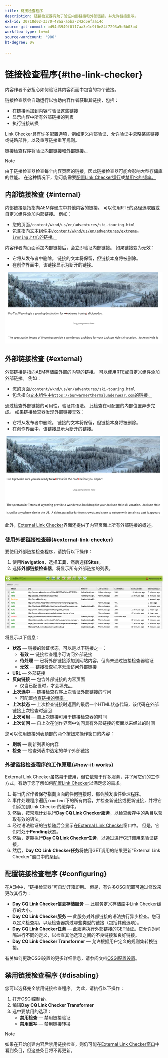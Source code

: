 ```yaml
---
title: 链接检查程序
description: 链接检查器有助于验证内部链接和外部链接，并允许链接重写。
exl-id: 30718d02-3370-48aa-a5ba-242d5efaa14c
source-git-commit: bd94d3949f0117aa3e1c9f0e84f7293a5d6b03b4
workflow-type: tm+mt
source-wordcount: '986'
ht-degree: 0%

---
```


# 链接检查程序{#the-link-checker}

内容作者不必担心如何验证其内容页面中包含的每个链接。

链接检查器会自动运行以协助内容作者获取其链接，包括：

* 在链接添加到内容时验证这些链接
* 显示内容中所有外部链接的列表
* 执行链接转换

Link Checker具有许多[配置选项](#configuring)，例如定义内部验证、允许验证中忽略某些链接或链路部件，以及重写链接重写规则。

链接检查程序将验证[内部链接](#internal)和[外部链接。](#external)

>[!NOTE]
>
>由于链接检查器检查每个内容页面的链接，因此链接检查器可能会影响大型存储库的性能。 在这种情况下，您可能需要[配置Link Checker运行](#configuring)或[禁用它的频率。](#disabling)

## 内部链接检查 {#internal}

内部链接是指指向AEM存储库中其他内容的链接。 可以使用RTE的路径选取器或自定义组件添加内部链接。 例如：

* 您的页面`/content/wknd/us/en/adventures/ski-touring.html`
* 包含指向[文本组件中`/content/wknd/us/en/adventures/extreme-ironing.html`的链接。](https://experienceleague.adobe.com/docs/experience-manager-core-components/using/components/text.html)

内容作者向页面添加内部链接后，会立即验证内部链接。 如果链接变为无效：

* 它将从发布者中删除。 链接的文本将保留，但链接本身将被删除。
* 在创作界面中，该链接显示为断开的链接。

![创作页面时内部链接断开](assets/link-checker-invalid-link-internal.png)

## 外部链接检查 {#external}

外部链接是指向AEM存储库外部的内容的链接。 可以使用RTE或自定义组件添加外部链接。 例如：

* 您的页面`/content/wknd/us/en/adventures/ski-touring.html`
* 包含指向[文本组件中`https://bunwarmerthermalunderwear.com`的链接。](https://experienceleague.adobe.com/docs/experience-manager-core-components/using/components/text.html)

通过检查外部链接的可用性，验证其语法。 此检查在可配置的内部位置异步完成。 如果链接检查器发现外部链接无效：

* 它将从发布者中删除。 链接的文本将保留，但链接本身将被删除。
* 在创作界面中，该链接显示为断开的链接。

![创作页面时内部链接断开](assets/link-checker-invalid-link-external.png)

此外，[External Link Checker](#external-link-checker)界面还提供了内容页面上所有外部链接的概述。

### 使用外部链接检查器{#external-link-checker}

要使用外部链接检查程序，请执行以下操作：

1. 使用&#x200B;**Navigation**，选择&#x200B;**工具**，然后选择&#x200B;**Sites**。
1. 选择&#x200B;**外部链接检查器**，将显示所有外部链接的列表。

![外部链接检查器窗口](assets/external-link-checker.png)

将显示以下信息：

* **状态**  — 链接的验证状态，可以是以下链接之一：
   * **有效**  — 链接检查程序可访问外部链接
   * **待处理**  — 已将外部链接添加到网站内容，但尚未通过链接检查器验证
   * **无效**  — 链接检查程序无法访问外部链接
* **URL**  — 外部链接
* **反向链接**  — 包含外部链接的内容页面
   * 仅当已配置时，才会填充[。](#configuring)
* **上次选中**  — 链接检查程序上次验证外部链接的时间
   * 可配置[检查链接的频率。](#configuring)
* **上次状态**  — 上次检查链接时返回的最后一个HTML状态代码，该代码在外部链接上次检查时返回
* **上次可用**  — 自上次链接可用于链接检查器的时间
* **上次访问**  — 自上次在创作界面中访问具有外部链接的页面以来经过的时间

您可以使用链接列表顶部的两个按钮来操作窗口的内容：

* **刷新**  — 刷新列表的内容
* **检查**  — 检查列表中选定的单个外部链接

### 外部链接检查程序的工作原理{#how-it-works}

External Link Checker虽然易于使用，但它依赖于许多服务，并了解它们的工作方式，有助于您了解如何[配置Link Checker](#configuring)以满足您的需求。

1. 每当内容作者保存指向页面的任何链接时，都会触发事件处理程序。
1. 事件处理程序遍历`/content`下的所有内容，并检查新链接或更新链接，并将它们添加到Link Checker的缓存中。
1. 然后，按常规计划执行&#x200B;**Day CQ Link Checker服务**，以检查缓存中的条目以获取有效的语法。
1. 经过语法验证的链接随后会显示在[External Link Checker](#external-link-checker)窗口中。 但是，它们将处于&#x200B;**Pending**&#x200B;状态。
1. 然后，定期执行&#x200B;**Day CQ Link Checker任务**，以通过进行GET调用来验证链接。
1. 然后，**Day CQ Link Checker任务**&#x200B;将使用GET调用的结果更新“External Link Checker”窗口中的条目。

## 配置链接检查程序 {#configuring}

在AEM中，“链接检查器”可自动开箱即用。 但是，有许多OSGi配置可通过修改来更改其行为：

* **Day CQ Link Checker信息存储服务**  — 此服务定义存储库中Link Checker缓存的大小。
* **Day CQ Link Checker服务**  — 此服务对外部链接的语法执行异步检查。您可以定义检查期，以及检查器跳过哪些类型的链接（包括其他选项）。
* **Day CQ Link Checker任务**  — 此服务执行外部链接的GET验证。它允许对间隔进行不同的定义，以检查其他选项之间的不良链接和良好链接。
* **Day CQ Link Checker Transformer**  — 允许根据用户定义的规则集转换链接。

有关如何更改OSGi设置的更多详细信息，请参阅文档[OSGi配置设置](/help/sites-deploying/osgi-configuration-settings.md)。

## 禁用链接检查程序 {#disabling}

您可以选择完全禁用链接检查程序。 为此，请执行以下操作：

1. 打开OSGi控制台。
1. 编辑&#x200B;**Day CQ Link Checker Transformer**
1. 选中要禁用的选项：
   * **禁用检查**  — 禁用链接验证
   * **禁用重写**  — 禁用链接转换

>[!NOTE]
>
>如果在开始创建内容后禁用链接检查，则仍可能在[External Link Checker窗口](#external-link-checker)中看到条目，但这些条目将不再更新。
